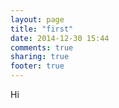 ```yaml
---
layout: page
title: "first"
date: 2014-12-30 15:44
comments: true
sharing: true
footer: true
---
```

Hi 